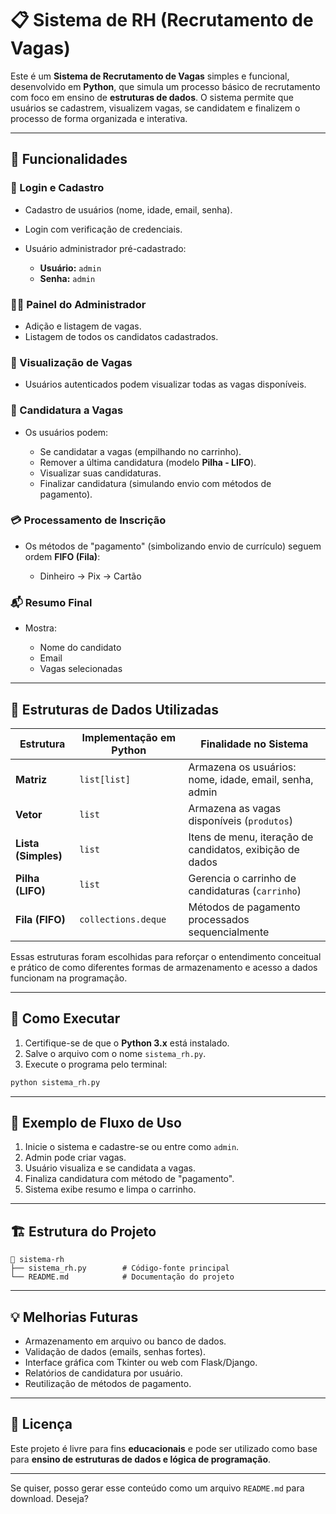 # 📋 Sistema de RH (Recrutamento de Vagas)

Este é um **Sistema de Recrutamento de Vagas** simples e funcional, desenvolvido em **Python**, que simula um processo básico de recrutamento com foco em ensino de **estruturas de dados**. O sistema permite que usuários se cadastrem, visualizem vagas, se candidatem e finalizem o processo de forma organizada e interativa.

---

## 🚀 Funcionalidades

### 🔐 Login e Cadastro

* Cadastro de usuários (nome, idade, email, senha).
* Login com verificação de credenciais.
* Usuário administrador pré-cadastrado:

  * **Usuário:** `admin`
  * **Senha:** `admin`

### 🧑‍💼 Painel do Administrador

* Adição e listagem de vagas.
* Listagem de todos os candidatos cadastrados.

### 🧾 Visualização de Vagas

* Usuários autenticados podem visualizar todas as vagas disponíveis.

### 🛒 Candidatura a Vagas

* Os usuários podem:

  * Se candidatar a vagas (empilhando no carrinho).
  * Remover a última candidatura (modelo **Pilha - LIFO**).
  * Visualizar suas candidaturas.
  * Finalizar candidatura (simulando envio com métodos de pagamento).

### 💳 Processamento de Inscrição

* Os métodos de "pagamento" (simbolizando envio de currículo) seguem ordem **FIFO (Fila)**:

  * Dinheiro → Pix → Cartão

### 📬 Resumo Final

* Mostra:

  * Nome do candidato
  * Email
  * Vagas selecionadas

---

## 🧠 Estruturas de Dados Utilizadas

| Estrutura           | Implementação em Python | Finalidade no Sistema                                    |
| ------------------- | ----------------------- | -------------------------------------------------------- |
| **Matriz**          | `list[list]`            | Armazena os usuários: nome, idade, email, senha, admin   |
| **Vetor**           | `list`                  | Armazena as vagas disponíveis (`produtos`)               |
| **Lista (Simples)** | `list`                  | Itens de menu, iteração de candidatos, exibição de dados |
| **Pilha (LIFO)**    | `list`                  | Gerencia o carrinho de candidaturas (`carrinho`)         |
| **Fila (FIFO)**     | `collections.deque`     | Métodos de pagamento processados sequencialmente         |

Essas estruturas foram escolhidas para reforçar o entendimento conceitual e prático de como diferentes formas de armazenamento e acesso a dados funcionam na programação.

---

## 🧪 Como Executar

1. Certifique-se de que o **Python 3.x** está instalado.
2. Salve o arquivo com o nome `sistema_rh.py`.
3. Execute o programa pelo terminal:

```bash
python sistema_rh.py
```

---

## 🧾 Exemplo de Fluxo de Uso

1. Inicie o sistema e cadastre-se ou entre como `admin`.
2. Admin pode criar vagas.
3. Usuário visualiza e se candidata a vagas.
4. Finaliza candidatura com método de "pagamento".
5. Sistema exibe resumo e limpa o carrinho.

---

## 🏗️ Estrutura do Projeto

```
📁 sistema-rh
├── sistema_rh.py        # Código-fonte principal
└── README.md            # Documentação do projeto
```

---

## 💡 Melhorias Futuras

* Armazenamento em arquivo ou banco de dados.
* Validação de dados (emails, senhas fortes).
* Interface gráfica com Tkinter ou web com Flask/Django.
* Relatórios de candidatura por usuário.
* Reutilização de métodos de pagamento.

---

## 📝 Licença

Este projeto é livre para fins **educacionais** e pode ser utilizado como base para **ensino de estruturas de dados e lógica de programação**.

---

Se quiser, posso gerar esse conteúdo como um arquivo `README.md` para download. Deseja?
